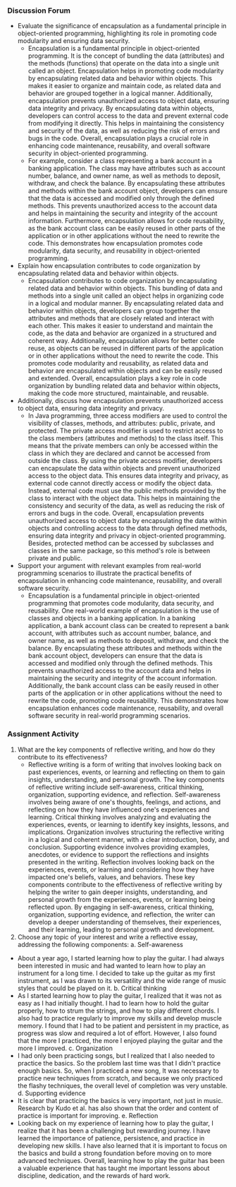 ### Discussion Forum
- Evaluate the significance of encapsulation as a fundamental principle in object-oriented programming, highlighting its role in promoting code modularity and ensuring data security. 
  - Encapsulation is a fundamental principle in object-oriented programming. It is the concept of bundling the data (attributes) and the methods (functions) that operate on the data into a single unit called an object. Encapsulation helps in promoting code modularity by encapsulating related data and behavior within objects. This makes it easier to organize and maintain code, as related data and behavior are grouped together in a logical manner. Additionally, encapsulation prevents unauthorized access to object data, ensuring data integrity and privacy. By encapsulating data within objects, developers can control access to the data and prevent external code from modifying it directly. This helps in maintaining the consistency and security of the data, as well as reducing the risk of errors and bugs in the code. Overall, encapsulation plays a crucial role in enhancing code maintenance, reusability, and overall software security in object-oriented programming.
  - For example, consider a class representing a bank account in a banking application. The class may have attributes such as account number, balance, and owner name, as well as methods to deposit, withdraw, and check the balance. By encapsulating these attributes and methods within the bank account object, developers can ensure that the data is accessed and modified only through the defined methods. This prevents unauthorized access to the account data and helps in maintaining the security and integrity of the account information. Furthermore, encapsulation allows for code reusability, as the bank account class can be easily reused in other parts of the application or in other applications without the need to rewrite the code. This demonstrates how encapsulation promotes code modularity, data security, and reusability in object-oriented programming.
- Explain how encapsulation contributes to code organization by encapsulating related data and behavior within objects. 
  - Encapsulation contributes to code organization by encapsulating related data and behavior within objects. This bundling of data and methods into a single unit called an object helps in organizing code in a logical and modular manner. By encapsulating related data and behavior within objects, developers can group together the attributes and methods that are closely related and interact with each other. This makes it easier to understand and maintain the code, as the data and behavior are organized in a structured and coherent way. Additionally, encapsulation allows for better code reuse, as objects can be reused in different parts of the application or in other applications without the need to rewrite the code. This promotes code modularity and reusability, as related data and behavior are encapsulated within objects and can be easily reused and extended. Overall, encapsulation plays a key role in code organization by bundling related data and behavior within objects, making the code more structured, maintainable, and reusable.
- Additionally, discuss how encapsulation prevents unauthorized access to object data, ensuring data integrity and privacy. 
  - In Java programming, three access modifiers are used to control the visibility of classes, methods, and attributes: public, private, and protected. The private access modifier is used to restrict access to the class members (attributes and methods) to the class itself. This means that the private members can only be accessed within the class in which they are declared and cannot be accessed from outside the class. By using the private access modifier, developers can encapsulate the data within objects and prevent unauthorized access to the object data. This ensures data integrity and privacy, as external code cannot directly access or modify the object data. Instead, external code must use the public methods provided by the class to interact with the object data. This helps in maintaining the consistency and security of the data, as well as reducing the risk of errors and bugs in the code. Overall, encapsulation prevents unauthorized access to object data by encapsulating the data within objects and controlling access to the data through defined methods, ensuring data integrity and privacy in object-oriented programming. Besides, protected method can be accessed by subclasses and classes in the same package, so this method's role is between private and public.
- Support your argument with relevant examples from real-world programming scenarios to illustrate the practical benefits of encapsulation in enhancing code maintenance, reusability, and overall software security.
  - Encapsulation is a fundamental principle in object-oriented programming that promotes code modularity, data security, and reusability. One real-world example of encapsulation is the use of classes and objects in a banking application. In a banking application, a bank account class can be created to represent a bank account, with attributes such as account number, balance, and owner name, as well as methods to deposit, withdraw, and check the balance. By encapsulating these attributes and methods within the bank account object, developers can ensure that the data is accessed and modified only through the defined methods. This prevents unauthorized access to the account data and helps in maintaining the security and integrity of the account information. Additionally, the bank account class can be easily reused in other parts of the application or in other applications without the need to rewrite the code, promoting code reusability. This demonstrates how encapsulation enhances code maintenance, reusability, and overall software security in real-world programming scenarios.

### Assignment Activity
1. What are the key components of reflective writing, and how do they contribute to its effectiveness?
    - Reflective writing is a form of writing that involves looking back on past experiences, events, or learning and reflecting on them to gain insights, understanding, and personal growth. 
    The key components of reflective writing include self-awareness, critical thinking, organization, supporting evidence, and reflection. 
    Self-awareness involves being aware of one's thoughts, feelings, and actions, and reflecting on how they have influenced one's experiences and learning. 
    Critical thinking involves analyzing and evaluating the experiences, events, or learning to identify key insights, lessons, and implications. 
    Organization involves structuring the reflective writing in a logical and coherent manner, with a clear introduction, body, and conclusion. 
    Supporting evidence involves providing examples, anecdotes, or evidence to support the reflections and insights presented in the writing. 
    Reflection involves looking back on the experiences, events, or learning and considering how they have impacted one's beliefs, values, and behaviors. 
    These key components contribute to the effectiveness of reflective writing by helping the writer to gain deeper insights, understanding, and personal growth from the experiences, events, or learning being reflected upon. 
    By engaging in self-awareness, critical thinking, organization, supporting evidence, and reflection, the writer can develop a deeper understanding of themselves, their experiences, and their learning, leading to personal growth and development.
2. Choose any topic of your interest and write a reflective essay, addressing the following components:
a. Self-awareness
- About a year ago, I started learning how to play the guitar. I had always been interested in music and had wanted to learn how to play an instrument for a long time. I decided to take up the guitar as my first instrument, as I was drawn to its versatility and the wide range of music styles that could be played on it.
b. Critical thinking
- As I started learning how to play the guitar, I realized that it was not as easy as I had initially thought. I had to learn how to hold the guitar properly, how to strum the strings, and how to play different chords. I also had to practice regularly to improve my skills and develop muscle memory. I found that I had to be patient and persistent in my practice, as progress was slow and required a lot of effort. However, I also found that the more I practiced, the more I enjoyed playing the guitar and the more I improved.
c. Organization
- I had only been practicing songs, but I realized that I also needed to practice the basics. So the problem last time was that I didn't practice enough basics. So, when I practiced a new song, It was necessary to practice new techniques from scratch, and because we only practiced the flashy techniques, the overall level of completion was very unstable.
d. Supporting evidence
- It is clear that practicing the basics is very important, not just in music. Research by Kudo et al. has also shown that the order and content of practice is important for improving.
e. Reflection
- Looking back on my experience of learning how to play the guitar, I realize that it has been a challenging but rewarding journey. I have learned the importance of patience, persistence, and practice in developing new skills. I have also learned that it is important to focus on the basics and build a strong foundation before moving on to more advanced techniques. Overall, learning how to play the guitar has been a valuable experience that has taught me important lessons about discipline, dedication, and the rewards of hard work.
